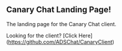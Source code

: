 ## Canary Chat Landing Page!

The landing page for the Canary Chat client.

Looking for the client? [Click Here] (https://github.com/ADSChat/CanaryClient)
